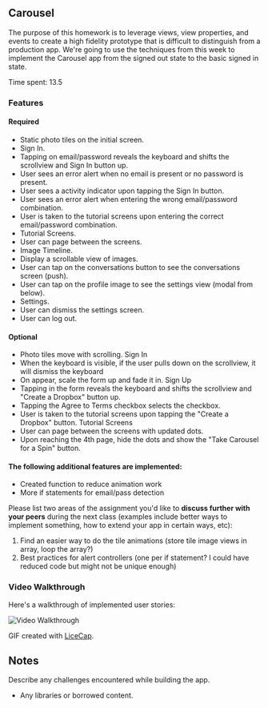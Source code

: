 ## Carousel

The purpose of this homework is to leverage views, view properties, and events to create a high fidelity prototype that is difficult to distinguish from a production app. We're going to use the techniques from this week to implement the Carousel app from the signed out state to the basic signed in state.

Time spent: 13.5

### Features

#### Required

- Static photo tiles on the initial screen.
- Sign In.
- Tapping on email/password reveals the keyboard and shifts the scrollview and Sign In button up.
- User sees an error alert when no email is present or no password is present.
- User sees a activity indicator upon tapping the Sign In button.
- User sees an error alert when entering the wrong email/password combination.
- User is taken to the tutorial screens upon entering the correct email/password combination.
- Tutorial Screens.
- User can page between the screens.
- Image Timeline.
- Display a scrollable view of images.
- User can tap on the conversations button to see the conversations screen (push).
- User can tap on the profile image to see the settings view (modal from below).
- Settings.
- User can dismiss the settings screen.
- User can log out.



#### Optional

- Photo tiles move with scrolling.
Sign In
- When the keyboard is visible, if the user pulls down on the scrollview, it will dismiss the keyboard
- On appear, scale the form up and fade it in.
Sign Up
- Tapping in the form reveals the keyboard and shifts the scrollview and "Create a Dropbox" button up.
- Tapping the Agree to Terms checkbox selects the checkbox.
- User is taken to the tutorial screens upon tapping the "Create a Dropbox" button.
Tutorial Screens
- User can page between the screens with updated dots.
- Upon reaching the 4th page, hide the dots and show the "Take Carousel for a Spin" button.


#### The following **additional** features are implemented:

- Created function to reduce animation work
- More if statements for email/pass detection

Please list two areas of the assignment you'd like to **discuss further with your peers** during the next class (examples include better ways to implement something, how to extend your app in certain ways, etc):

1. Find an easier way to do the tile animations (store tile image views in array, loop the array?)
2. Best practices for alert controllers (one per if statement? I could have reduced code but might not be unique enough)

### Video Walkthrough 

Here's a walkthrough of implemented user stories:

<img src='walkthrough.gif' title='Video Walkthrough' width='' alt='Video Walkthrough' />

GIF created with [LiceCap](http://www.cockos.com/licecap/).

## Notes

Describe any challenges encountered while building the app.

* Any libraries or borrowed content.